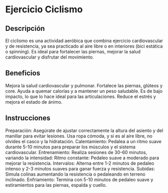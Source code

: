 # Ejercicio Ciclismo

## Descripción
El ciclismo es una actividad aeróbica que combina ejercicio cardiovascular y de resistencia, ya sea practicado al aire libre o en interiores (bici estática o spinning). Es ideal para fortalecer las piernas, mejorar la salud cardiovascular y disfrutar del movimiento.

## Beneficios
Mejora la salud cardiovascular y pulmonar.
Fortalece las piernas, glúteos y core.
Ayuda a quemar calorías y a mantener un peso saludable.
Es de bajo impacto, lo que lo hace ideal para las articulaciones.
Reduce el estrés y mejora el estado de ánimo.

## Instrucciones
Preparación:
Asegúrate de ajustar correctamente la altura del asiento y del manillar para evitar lesiones.
Usa ropa cómoda, y si es al aire libre, no olvides el casco y la hidratación.
Calentamiento: Pedalea a un ritmo suave durante 5-10 minutos para preparar los músculos y el sistema cardiovascular.
Entrenamiento:
Realiza sesiones de 30-60 minutos, variando la intensidad:
Ritmo constante: Pedaleo suave a moderado para mejorar la resistencia.
Intervalos: Alterna entre 1-2 minutos de pedaleo intenso y 2-3 minutos suaves para ganar fuerza y resistencia.
Subidas: Simula colinas aumentando la resistencia o pedaleando en terreno inclinado.
Enfriamiento: Termina con 5-10 minutos de pedaleo suave y estiramientos para las piernas, espalda y cuello.